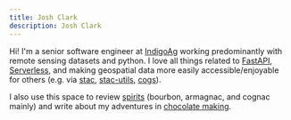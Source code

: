 ```yaml
---
title: Josh Clark
description: Josh Clark
---
```


Hi! I'm a senior software engineer at [IndigoAg](https://www.indigoag.com/) working predominantly with remote sensing datasets and python. I love all things related to [FastAPI](https://fastapi.tiangolo.com/), [Serverless](https://www.serverless.com/), and making geospatial data more easily accessible/enjoyable for others (e.g. via [stac](https://stacspec.org/), [stac-utils](https://github.com/stac-utils), [cogs](https://www.cogeo.org/)).

I also use this space to review [spirits](/spirits.html) (bourbon, armagnac, and cognac mainly) and write about my adventures in [chocolate making](/chocolate.html).